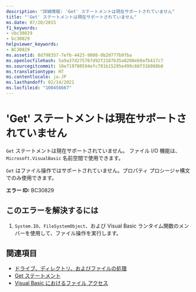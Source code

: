 ```yaml
---
description: "詳細情報: 'Get' ステートメントは現在サポートされていません"
title: "'Get' ステートメントは現在サポートされていません"
ms.date: 07/20/2015
f1_keywords:
- vbc30829
- bc30829
helpviewer_keywords:
- BC30829
ms.assetid: 8d798357-7efb-4423-9808-8b20777b97ba
ms.openlocfilehash: 5a9a37d275767d92f2187b35a8208eb9afb417c7
ms.sourcegitcommit: 10e719780594efc781b15295e499c66f316068b8
ms.translationtype: HT
ms.contentlocale: ja-JP
ms.lasthandoff: 02/14/2021
ms.locfileid: "100456667"
---
```

# <a name="get-statements-are-no-longer-supported"></a>'Get' ステートメントは現在サポートされていません

`Get` ステートメントは現在サポートされていません。 ファイル I/O 機能は、 `Microsoft.VisualBasic` 名前空間で使用できます。  
  
 `Get` はファイル操作ではサポートされていません。プロパティ プロシージャ構文でのみ使用できます。  
  
 **エラー ID:** BC30829  
  
## <a name="to-correct-this-error"></a>このエラーを解決するには  
  
1. `System.IO`、`FileSystemObject`、および Visual Basic ランタイム関数のメンバーを使用して、ファイル操作を実行します。  
  
## <a name="see-also"></a>関連項目

- [ドライブ、ディレクトリ、およびファイルの処理](../developing-apps/programming/drives-directories-files/index.md)
- [Get ステートメント](../language-reference/statements/get-statement.md)
- [Visual Basic におけるファイル アクセス](../developing-apps/programming/drives-directories-files/file-access.md)
